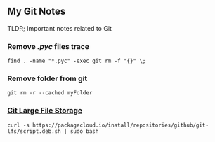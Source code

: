 ## My Git Notes

TLDR; Important notes related to Git

### Remove *.pyc* files trace
  ```
  find . -name "*.pyc" -exec git rm -f "{}" \;
  ```
### Remove folder from git
  ```
  git rm -r --cached myFolder
  ```

### [Git Large File Storage](https://git-lfs.github.com/)
```
curl -s https://packagecloud.io/install/repositories/github/git-lfs/script.deb.sh | sudo bash
```
